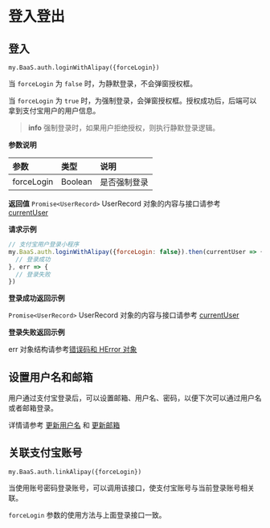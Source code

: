 # 登入登出

## 登入

`my.BaaS.auth.loginWithAlipay({forceLogin})`

当 `forceLogin` 为 `false` 时，为静默登录，不会弹窗授权框。

当 `forceLogin` 为 `true` 时，为强制登录，会弹窗授权框。授权成功后，后端可以拿到支付宝用户的用户信息。

> **info**
> 强制登录时，如果用户拒绝授权，则执行静默登录逻辑。

**参数说明**

| 参数       | 类型    | 说明         |
| :--------- | :------ | :----------- |
| forceLogin | Boolean | 是否强制登录 |

**返回值**
`Promise<UserRecord>`
UserRecord 对象的内容与接口请参考 [currentUser](/js-sdk/user.md)

**请求示例**

```js
// 支付宝用户登录小程序
my.BaaS.auth.loginWithAlipay({forceLogin: false}).then(currentUser => {
  // 登录成功
}, err => {
  // 登录失败
})
```

**登录成功返回示例**

`Promise<UserRecord>`
UserRecord 对象的内容与接口请参考 [currentUser](/js-sdk/user.md)

**登录失败返回示例**

err 对象结构请参考[错误码和 HError 对象](/js-sdk/error-code.md)

## 设置用户名和邮箱

用户通过支付宝登录后，可以设置邮箱、用户名、密码，以便下次可以通过用户名或者邮箱登录。

详情请参考 [更新用户名](../account.md) 和 [更新邮箱](../account.md)

## 关联支付宝账号

`my.BaaS.auth.linkAlipay({forceLogin})`

当使用账号密码登录账号，可以调用该接口，使支付宝账号与当前登录账号相关联。

`forceLogin` 参数的使用方法与上面登录接口一致。
